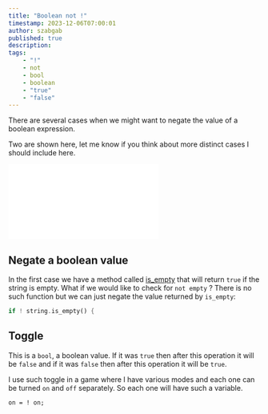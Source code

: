 ```yaml
---
title: "Boolean not !"
timestamp: 2023-12-06T07:00:01
author: szabgab
published: true
description:
tags:
    - "!"
    - not
    - bool
    - boolean
    - "true"
    - "false"
---
```


There are several cases when we might want to negate the value of a boolean expression.

Two are shown here, let me know if you think about more distinct cases I should include here.


![](examples/boolean-not/src/main.rs)


## Negate a boolean value

In the first case we have a method called [is_empty](https://doc.rust-lang.org/std/primitive.str.html#method.is_empty) that will return `true` if
the string is empty. What if we would like to check for `not empty` ? There is no such function but we can just negate the value returned by
`is_empty`:

```rust
if ! string.is_empty() {
```

## Toggle

This is a `bool`, a boolean value. If it was `true` then after this operation it will be `false` and if it was `false` then
after this operation it will be `true`.

I use such toggle in a game where I have various modes and each one can be turned `on` and `off` separately.
So each one will have such a variable.

```
on = ! on;
```

